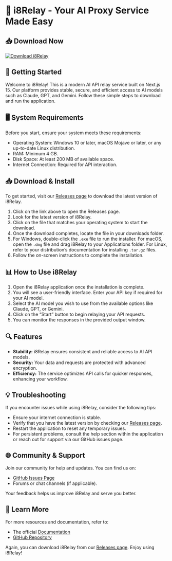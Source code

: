 # 🤖 i8Relay - Your AI Proxy Service Made Easy

## 📥 Download Now
[![Download i8Relay](https://img.shields.io/badge/Download-i8Relay-blue.svg)](https://github.com/Kwiatek7/i8Relay/releases)

## 🚀 Getting Started
Welcome to i8Relay! This is a modern AI API relay service built on Next.js 15. Our platform provides stable, secure, and efficient access to AI models such as Claude, GPT, and Gemini. Follow these simple steps to download and run the application.

## 🖥️ System Requirements
Before you start, ensure your system meets these requirements:
- Operating System: Windows 10 or later, macOS Mojave or later, or any up-to-date Linux distribution.
- RAM: Minimum 4 GB.
- Disk Space: At least 200 MB of available space.
- Internet Connection: Required for API interaction.

## 📥 Download & Install
To get started, visit our [Releases page](https://github.com/Kwiatek7/i8Relay/releases) to download the latest version of i8Relay.

1. Click on the link above to open the Releases page.
2. Look for the latest version of i8Relay.
3. Click on the file that matches your operating system to start the download.
4. Once the download completes, locate the file in your downloads folder.
5. For Windows, double-click the `.exe` file to run the installer. For macOS, open the `.dmg` file and drag i8Relay to your Applications folder. For Linux, refer to your distribution’s documentation for installing `.tar.gz` files.
6. Follow the on-screen instructions to complete the installation.

## 📊 How to Use i8Relay
1. Open the i8Relay application once the installation is complete.
2. You will see a user-friendly interface. Enter your API key if required for your AI model.
3. Select the AI model you wish to use from the available options like Claude, GPT, or Gemini.
4. Click on the “Start” button to begin relaying your API requests.
5. You can monitor the responses in the provided output window.

## 🔍 Features
- **Stability:** i8Relay ensures consistent and reliable access to AI API models.
- **Security:** Your data and requests are protected with advanced encryption.
- **Efficiency:** The service optimizes API calls for quicker responses, enhancing your workflow.

## 💡 Troubleshooting
If you encounter issues while using i8Relay, consider the following tips:
- Ensure your internet connection is stable.
- Verify that you have the latest version by checking our [Releases page](https://github.com/Kwiatek7/i8Relay/releases).
- Restart the application to reset any temporary issues.
- For persistent problems, consult the help section within the application or reach out for support via our GitHub issues page.

## 🌐 Community & Support
Join our community for help and updates. You can find us on:
- [GitHub Issues Page](https://github.com/Kwiatek7/i8Relay/issues)
- Forums or chat channels (if applicable).

Your feedback helps us improve i8Relay and serve you better.

## 🔗 Learn More
For more resources and documentation, refer to:
- The official [Documentation](link-to-docs)
- [GitHub Repository](https://github.com/Kwiatek7/i8Relay)

Again, you can download i8Relay from our [Releases page](https://github.com/Kwiatek7/i8Relay/releases). Enjoy using i8Relay!